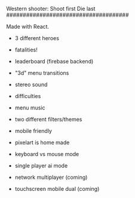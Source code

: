 Western shooter: Shoot first Die last
#####################################

Made with React.

- 3 different heroes
- fatalities!
- leaderboard (firebase backend)
- "3d" menu transitions
- stereo sound
- difficulties
- menu music
- two different filters/themes
- mobile friendly
- pixelart is home made

- keyboard vs mouse mode
- single player ai mode
- network multiplayer (coming)
- touchscreen mobile dual (coming)
